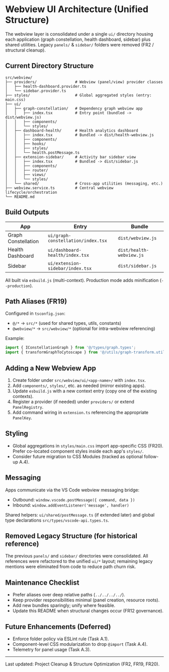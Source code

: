 # Webview UI Architecture (Unified Structure)

The webview layer is consolidated under a single `ui/` directory housing each application (graph constellation, health dashboard, sidebar) plus shared utilities. Legacy `panels/` & `sidebar/` folders were removed (FR2 / structural cleanup).

## Current Directory Structure

```
src/webview/
├── providers/                 # Webview (panel/view) provider classes
│   ├── health-dashboard.provider.ts
│   └── sidebar.provider.ts
├── styles/                    # Global aggregated styles (entry: main.css)
├── ui/
│   ├── graph-constellation/   # Dependency graph webview app
│   │   ├── index.tsx          # Entry point (bundled -> dist/webview.js)
│   │   ├── components/
│   │   └── styles/
│   ├── dashboard-health/      # Health analytics dashboard
│   │   ├── index.tsx          # Bundled -> dist/health-webview.js
│   │   ├── components/
│   │   ├── hooks/
│   │   ├── styles/
│   │   └── health.postMessage.ts
│   ├── extension-sidebar/     # Activity bar sidebar view
│   │   ├── index.tsx          # Bundled -> dist/sidebar.js
│   │   ├── components/
│   │   ├── router/
│   │   ├── views/
│   │   └── styles/
│   └── shared/                # Cross-app utilities (messaging, etc.)
├── webview.service.ts         # Central webview lifecycle/orchestration
└── README.md
```

## Build Outputs
| App | Entry | Bundle |
|-----|-------|--------|
| Graph Constellation | `ui/graph-constellation/index.tsx` | `dist/webview.js` |
| Health Dashboard | `ui/dashboard-health/index.tsx` | `dist/health-webview.js` |
| Sidebar | `ui/extension-sidebar/index.tsx` | `dist/sidebar.js` |

All built via `esbuild.js` (multi-context). Production mode adds minification (`--production`).

## Path Aliases (FR19)
Configured in `tsconfig.json`:
- `@/*` → `src/*` (used for shared types, utils, constants)
- `@webview/*` → `src/webview/*` (optional for intra-webview referencing)

Example:
```ts
import { IConstellationGraph } from '@/types/graph.types';
import { transformGraphToCytoscape } from '@/utils/graph-transform.utils';
```

## Adding a New Webview App
1. Create folder under `src/webview/ui/<app-name>/` with `index.tsx`.
2. Add `components/`, `styles/`, etc. as needed (mirror existing apps).
3. Update `esbuild.js` with a new context entry (copy one of the existing contexts).
4. Register a provider (if needed) under `providers/` or extend `PanelRegistry`.
5. Add command wiring in `extension.ts` referencing the appropriate `PanelKey`.

## Styling
- Global aggregations in `styles/main.css` import app-specific CSS (FR20). Prefer co-located component styles inside each app's `styles/`.
- Consider future migration to CSS Modules (tracked as optional follow-up A.4).

## Messaging
Apps communicate via the VS Code webview messaging bridge:
- Outbound: `window.vscode.postMessage({ command, data })`
- Inbound: `window.addEventListener('message', handler)`

Shared helpers: `ui/shared/postMessage.ts` (if extended later) and global type declarations `src/types/vscode-api.types.ts`.

## Removed Legacy Structure (for historical reference)
The previous `panels/` and `sidebar/` directories were consolidated. All references were refactored to the unified `ui/*` layout; remaining legacy mentions were eliminated from code to reduce path churn risk.

## Maintenance Checklist
- Prefer aliases over deep relative paths (`../../../../`).
- Keep provider responsibilities minimal (panel creation, resource roots).
- Add new bundles sparingly; unify where feasible.
- Update this README when structural changes occur (FR12 governance).

## Future Enhancements (Deferred)
- Enforce folder policy via ESLint rule (Task A.1).
- Component-level CSS modularization to drop `@import` (Task A.4).
- Telemetry for panel usage (Task A.3).

---
Last updated: Project Cleanup & Structure Optimization (FR2, FR19, FR20).